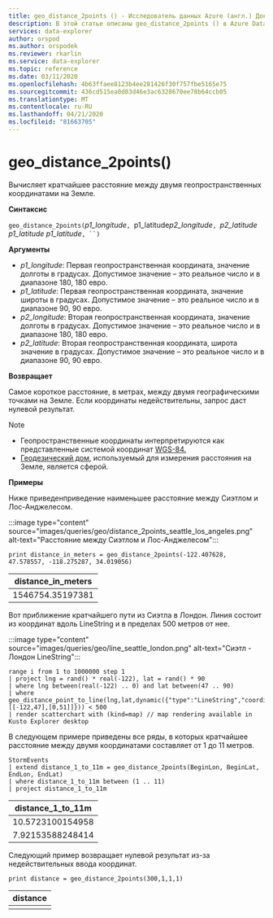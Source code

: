 ```yaml
---
title: geo_distance_2points () - Исследователь данных Azure (англ.) Документы Майкрософт
description: В этой статье описаны geo_distance_2points () в Azure Data Explorer.
services: data-explorer
author: orspod
ms.author: orspodek
ms.reviewer: rkarlin
ms.service: data-explorer
ms.topic: reference
ms.date: 03/11/2020
ms.openlocfilehash: 4b63ffaee8123b4ee281426f30f757fbe5165e75
ms.sourcegitcommit: 436cd515ea0d83d46e3ac6328670ee78b64ccb05
ms.translationtype: MT
ms.contentlocale: ru-RU
ms.lasthandoff: 04/21/2020
ms.locfileid: "81663705"
---
```

# <a name="geo_distance_2points"></a>geo_distance_2points()

Вычисляет кратчайшее расстояние между двумя геопространственных координатами на Земле.

**Синтаксис**

`geo_distance_2points(`*p1_longitude*`, `p1_latitude*p2_longitude*`, `*p2_latitude* *p1_latitude p1_latitude*`, ``)`

**Аргументы**

* *p1_longitude*: Первая геопространственная координата, значение долготы в градусах. Допустимое значение – это реальное число и в диапазоне 180, 180 евро.
* *p1_latitude*: Первая геопространственная координата, значение широты в градусах. Допустимое значение – это реальное число и в диапазоне 90, 90 евро.
* *p2_longitude*: Вторая геопространственная координата, значение долготы в градусах. Допустимое значение – это реальное число и в диапазоне 180, 180 евро.
* *p2_latitude*: Вторая геопространственная координата, широта значение в градусах. Допустимое значение – это реальное число и в диапазоне 90, 90 евро.

**Возвращает**

Самое короткое расстояние, в метрах, между двумя географическими точками на Земле. Если координаты недействительны, запрос даст нулевой результат.

> [!NOTE]
> * Геопространственные координаты интерпретируются как представленные системой координат [WGS-84.](https://earth-info.nga.mil/GandG/update/index.php?action=home)
> * [Геодезический дом,](https://en.wikipedia.org/wiki/Geodetic_datum) используемый для измерения расстояния на Земле, является сферой.

**Примеры**

Ниже приведенприведение наименьшее расстояние между Сиэтлом и Лос-Анджелесом.

:::image type="content" source="images/queries/geo/distance_2points_seattle_los_angeles.png" alt-text="Расстояние между Сиэтлом и Лос-Анджелесом":::

```kusto
print distance_in_meters = geo_distance_2points(-122.407628, 47.578557, -118.275287, 34.019056)
```

| distance_in_meters |
|--------------------|
| 1546754.35197381   |

Вот приближение кратчайшего пути из Сиэтла в Лондон. Линия состоит из координат вдоль LineString и в пределах 500 метров от нее.

:::image type="content" source="images/queries/geo/line_seattle_london.png" alt-text="Сиэтл - Лондон LineString":::

```kusto
range i from 1 to 1000000 step 1
| project lng = rand() * real(-122), lat = rand() * 90
| where lng between(real(-122) .. 0) and lat between(47 .. 90)
| where geo_distance_point_to_line(lng,lat,dynamic({"type":"LineString","coordinates":[[-122,47],[0,51]]})) < 500
| render scatterchart with (kind=map) // map rendering available in Kusto Explorer desktop
```

В следующем примере приведены все ряды, в которых кратчайшее расстояние между двумя координатами составляет от 1 до 11 метров.
```kusto
StormEvents
| extend distance_1_to_11m = geo_distance_2points(BeginLon, BeginLat, EndLon, EndLat)
| where distance_1_to_11m between (1 .. 11)
| project distance_1_to_11m
```

| distance_1_to_11m |
|-------------------|
| 10.5723100154958  |
| 7.92153588248414  |

Следующий пример возвращает нулевой результат из-за недействительных ввода координат.
```kusto
print distance = geo_distance_2points(300,1,1,1)
```

| distance |
|----------|
|          |